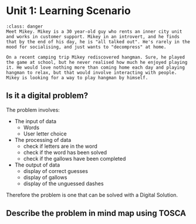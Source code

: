 # Unit 1: Learning Scenario

```{admonition} Mikey
:class: danger
Meet Mikey. Mikey is a 30 year-old guy who rents an inner city unit and works in customer support. Mikey in an introvert, and he finds that by the end of his day, he is "all talked out". He's rarely in the mood for socialising, and just wants to "decompress" at home. 

On a recent camping trip Mikey rediscovered hangman. Sure, he played the game at school, but he never realised how much he enjoyed playing it. He would love nothing more than coming home each day and playing hangman to relax, but that would involve interacting with people. Mikey is looking for a way to play hangman by himself.
```

## Is it a digital problem?
The problem involves:
- The input of data
  - Words
  - User letter choice
- The processing of data
  - check if letters are in the word
  - check if the word has been solved
  - check if the gallows have been completed
- The output of data
  - display of correct guesses
  - display of gallows
  - display of the unguessed dashes

Therefore the problem is one that can be solved with a Digital Solution.

## Describe the problem in mind map using TOSCA